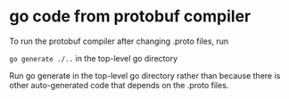 <!--INTEL CONFIDENTIAL-->
<!--Copyright (C) 2023 Intel Corporation-->
# go code from protobuf compiler

To run the protobuf compiler after changing .proto files, run

`go generate ./..` in the top-level go directory

Run go generate in the top-level go directory rather than
because there is other auto-generated code that depends on
the .proto files.
